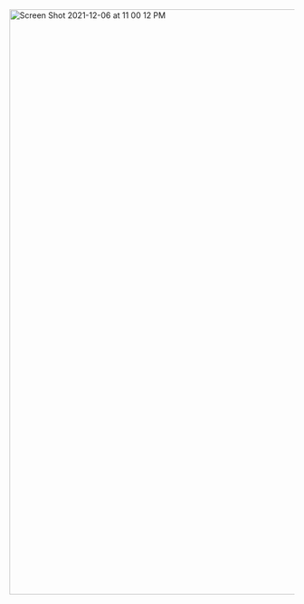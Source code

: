 <img width="1034" alt="Screen Shot 2021-12-06 at 11 00 12 PM" src="https://user-images.githubusercontent.com/86048677/144981906-467492b3-3e4f-4d8f-96d1-9affb1806776.png">
